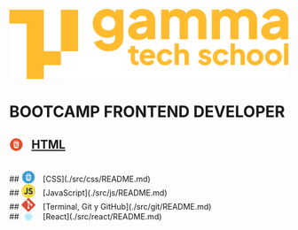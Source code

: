 ![](./src/assets/Logo_Yellow.png)

# BOOTCAMP FRONTEND DEVELOPER

## <img src="./src/assets/html.png" style="width: 25px; vertical-align: sub; margin-right: 10px"> [HTML](./src/html/README.md)
<br>
## <img src="./src/assets/css.png" style="width: 25px; vertical-align: sub; margin-right: 10px"> [CSS](./src/css/README.md)
<br>
## <img src="./src/assets/js.png" style="width: 25px; vertical-align: sub; margin-right: 10px"> [JavaScript](./src/js/README.md)
<br>
## <img src="./src/assets/git.png" style="width: 25px; vertical-align: sub; margin-right: 10px"> [Terminal, Git y GitHub](./src/git/README.md)
<br>
## <img src="./src/assets/logo.svg" style="width: 25px; vertical-align: sub; margin-right: 10px"> [React](./src/react/README.md)

